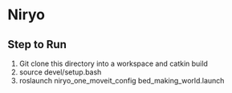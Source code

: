 # Niryo

## Step to Run
1. Git clone this directory into a workspace and catkin build
2. source devel/setup.bash
3. roslaunch niryo_one_moveit_config bed_making_world.launch